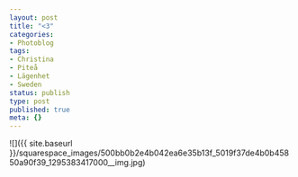 ```yaml
---
layout: post
title: "<3"
categories:
- Photoblog
tags:
- Christina
- Piteå
- Lägenhet
- Sweden
status: publish
type: post
published: true
meta: {}
---
```


![]({{ site.baseurl }}/squarespace_images/500bb0b2e4b042ea6e35b13f_5019f37de4b0b45850a90f39_1295383417000__img.jpg)
